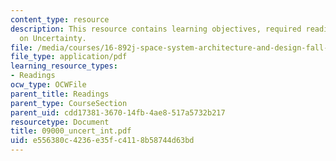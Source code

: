 ```yaml
---
content_type: resource
description: This resource contains learning objectives, required reading and homework
  on Uncertainty.
file: /media/courses/16-892j-space-system-architecture-and-design-fall-2004/e556380c4236e35fc4118b58744d63bd_09000_uncert_int.pdf
file_type: application/pdf
learning_resource_types:
- Readings
ocw_type: OCWFile
parent_title: Readings
parent_type: CourseSection
parent_uid: cdd17381-3670-14fb-4ae8-517a5732b217
resourcetype: Document
title: 09000_uncert_int.pdf
uid: e556380c-4236-e35f-c411-8b58744d63bd
---
```

